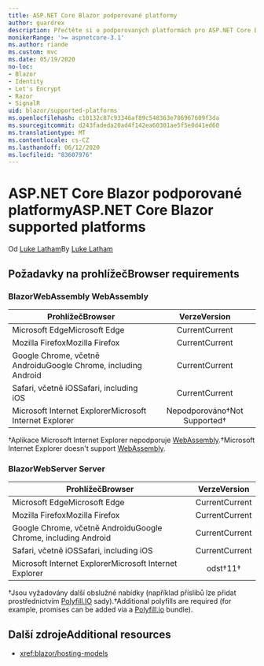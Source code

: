 ```yaml
---
title: ASP.NET Core Blazor podporované platformy
author: guardrex
description: Přečtěte si o podporovaných platformách pro ASP.NET Core Blazor .
monikerRange: '>= aspnetcore-3.1'
ms.author: riande
ms.custom: mvc
ms.date: 05/19/2020
no-loc:
- Blazor
- Identity
- Let's Encrypt
- Razor
- SignalR
uid: blazor/supported-platforms
ms.openlocfilehash: c10132c87c93346af89c548363e786967609f3da
ms.sourcegitcommit: d243fadeda20ad4f142ea60301ae5f5e0d41ed60
ms.translationtype: MT
ms.contentlocale: cs-CZ
ms.lasthandoff: 06/12/2020
ms.locfileid: "83607976"
---
```

# <a name="aspnet-core-blazor-supported-platforms"></a><span data-ttu-id="ad0e5-103">ASP.NET Core Blazor podporované platformy</span><span class="sxs-lookup"><span data-stu-id="ad0e5-103">ASP.NET Core Blazor supported platforms</span></span>

<span data-ttu-id="ad0e5-104">Od [Luke Latham](https://github.com/guardrex)</span><span class="sxs-lookup"><span data-stu-id="ad0e5-104">By [Luke Latham](https://github.com/guardrex)</span></span>

## <a name="browser-requirements"></a><span data-ttu-id="ad0e5-105">Požadavky na prohlížeč</span><span class="sxs-lookup"><span data-stu-id="ad0e5-105">Browser requirements</span></span>

### <a name="blazor-webassembly"></a>Blazor<span data-ttu-id="ad0e5-106">WebAssembly</span><span class="sxs-lookup"><span data-stu-id="ad0e5-106"> WebAssembly</span></span>

| <span data-ttu-id="ad0e5-107">Prohlížeč</span><span class="sxs-lookup"><span data-stu-id="ad0e5-107">Browser</span></span>                          | <span data-ttu-id="ad0e5-108">Verze</span><span class="sxs-lookup"><span data-stu-id="ad0e5-108">Version</span></span>               |
| -------------------------------- | :-------------------: |
| <span data-ttu-id="ad0e5-109">Microsoft Edge</span><span class="sxs-lookup"><span data-stu-id="ad0e5-109">Microsoft Edge</span></span>                   | <span data-ttu-id="ad0e5-110">Current</span><span class="sxs-lookup"><span data-stu-id="ad0e5-110">Current</span></span>               |
| <span data-ttu-id="ad0e5-111">Mozilla Firefox</span><span class="sxs-lookup"><span data-stu-id="ad0e5-111">Mozilla Firefox</span></span>                  | <span data-ttu-id="ad0e5-112">Current</span><span class="sxs-lookup"><span data-stu-id="ad0e5-112">Current</span></span>               |
| <span data-ttu-id="ad0e5-113">Google Chrome, včetně Androidu</span><span class="sxs-lookup"><span data-stu-id="ad0e5-113">Google Chrome, including Android</span></span> | <span data-ttu-id="ad0e5-114">Current</span><span class="sxs-lookup"><span data-stu-id="ad0e5-114">Current</span></span>               |
| <span data-ttu-id="ad0e5-115">Safari, včetně iOS</span><span class="sxs-lookup"><span data-stu-id="ad0e5-115">Safari, including iOS</span></span>            | <span data-ttu-id="ad0e5-116">Current</span><span class="sxs-lookup"><span data-stu-id="ad0e5-116">Current</span></span>               |
| <span data-ttu-id="ad0e5-117">Microsoft Internet Explorer</span><span class="sxs-lookup"><span data-stu-id="ad0e5-117">Microsoft Internet Explorer</span></span>      | <span data-ttu-id="ad0e5-118">Nepodporováno&dagger;</span><span class="sxs-lookup"><span data-stu-id="ad0e5-118">Not Supported&dagger;</span></span> |

<span data-ttu-id="ad0e5-119">&dagger;Aplikace Microsoft Internet Explorer nepodporuje [WebAssembly](https://webassembly.org).</span><span class="sxs-lookup"><span data-stu-id="ad0e5-119">&dagger;Microsoft Internet Explorer doesn't support [WebAssembly](https://webassembly.org).</span></span>

### <a name="blazor-server"></a>Blazor<span data-ttu-id="ad0e5-120">WebServer</span><span class="sxs-lookup"><span data-stu-id="ad0e5-120"> Server</span></span>

| <span data-ttu-id="ad0e5-121">Prohlížeč</span><span class="sxs-lookup"><span data-stu-id="ad0e5-121">Browser</span></span>                          | <span data-ttu-id="ad0e5-122">Verze</span><span class="sxs-lookup"><span data-stu-id="ad0e5-122">Version</span></span>    |
| -------------------------------- | :--------: |
| <span data-ttu-id="ad0e5-123">Microsoft Edge</span><span class="sxs-lookup"><span data-stu-id="ad0e5-123">Microsoft Edge</span></span>                   | <span data-ttu-id="ad0e5-124">Current</span><span class="sxs-lookup"><span data-stu-id="ad0e5-124">Current</span></span>    |
| <span data-ttu-id="ad0e5-125">Mozilla Firefox</span><span class="sxs-lookup"><span data-stu-id="ad0e5-125">Mozilla Firefox</span></span>                  | <span data-ttu-id="ad0e5-126">Current</span><span class="sxs-lookup"><span data-stu-id="ad0e5-126">Current</span></span>    |
| <span data-ttu-id="ad0e5-127">Google Chrome, včetně Androidu</span><span class="sxs-lookup"><span data-stu-id="ad0e5-127">Google Chrome, including Android</span></span> | <span data-ttu-id="ad0e5-128">Current</span><span class="sxs-lookup"><span data-stu-id="ad0e5-128">Current</span></span>    |
| <span data-ttu-id="ad0e5-129">Safari, včetně iOS</span><span class="sxs-lookup"><span data-stu-id="ad0e5-129">Safari, including iOS</span></span>            | <span data-ttu-id="ad0e5-130">Current</span><span class="sxs-lookup"><span data-stu-id="ad0e5-130">Current</span></span>    |
| <span data-ttu-id="ad0e5-131">Microsoft Internet Explorer</span><span class="sxs-lookup"><span data-stu-id="ad0e5-131">Microsoft Internet Explorer</span></span>      | <span data-ttu-id="ad0e5-132">odst&dagger;</span><span class="sxs-lookup"><span data-stu-id="ad0e5-132">11&dagger;</span></span> |

<span data-ttu-id="ad0e5-133">&dagger;Jsou vyžadovány další obslužné nabídky (například příslibů lze přidat prostřednictvím [Polyfill.IO](https://polyfill.io/v3/) sady).</span><span class="sxs-lookup"><span data-stu-id="ad0e5-133">&dagger;Additional polyfills are required (for example, promises can be added via a [Polyfill.io](https://polyfill.io/v3/) bundle).</span></span>

## <a name="additional-resources"></a><span data-ttu-id="ad0e5-134">Další zdroje</span><span class="sxs-lookup"><span data-stu-id="ad0e5-134">Additional resources</span></span>

* <xref:blazor/hosting-models>
